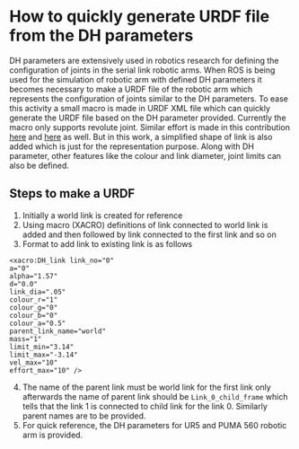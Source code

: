 # How to quickly generate URDF file from the DH parameters #
DH parameters are extensively used in robotics research for defining the configuration of joints in the serial link robotic arms. When ROS is being used for the simulation of robotic arm with defined DH parameters it becomes necessary to make a URDF file of the robotic arm which represents the configuration of joints similar to the DH parameters. To ease this activity a small macro is made in URDF XML file which can quickly generate the URDF file based on the DH parameter provided. Currently the macro only supports revolute joint. Similar effort is made in this contribution [here](https://github.com/AdoHaha/DH2URDF) and [here](https://adohaha.github.io/DH2URDF/) as well.
But in this work, a simplified shape of link is also added which is just for the representation purpose. Along with DH parameter, other features like the colour and link diameter, joint limits can also be defined.

## Steps to make a URDF ##
1. Initially a world link is created for reference
2. Using macro (XACRO) definitions of link connected to world link is added and then followed by link connected to the first link and so on
3. Format to add link to existing link is as follows
```
<xacro:DH_link link_no="0"
a="0" 
alpha="1.57"
d="0.0"
link_dia=".05"
colour_r="1"
colour_g="0"
colour_b="0"
colour_a="0.5"
parent_link_name="world"
mass="1"
limit_min="3.14"
limit_max="-3.14"
vel_max="10"
effort_max="10" />
```
4. The name of the parent link must be world link for the first link only afterwards the name of parent link should be ```Link_0_child_frame``` which tells that the link 1 is connected to child link for the link 0. Similarly parent names are to be provided.
5. For quick reference, the DH parameters for UR5 and PUMA 560 robotic arm is provided.



